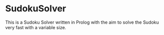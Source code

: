 SudokuSolver
============

This is a Sudoku Solver written in Prolog with the aim to solve the Sudoku very fast with a variable size.
